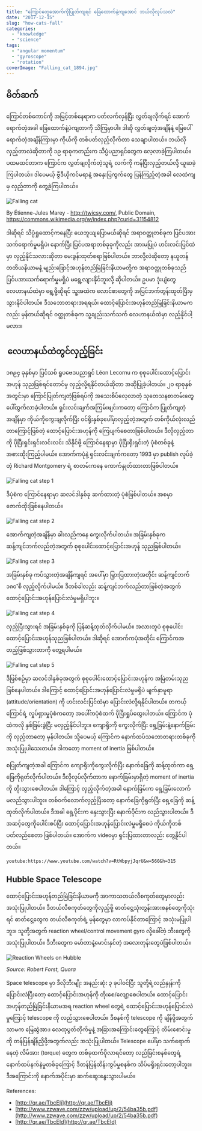 ```yaml
---
title: "ကြောင်တွေအောက်ကိုပြုတ်ကျရင် ခြေထောက်နဲ့ကျအောင် ဘယ်လိုလုပ်သလဲ"
date: "2017-12-15"
slug: "how-cats-fall"
categories:
  - "knowledge"
  - "science"
tags:
  - "angular momentum"
  - "gyroscope"
  - "rotation"
coverImage: "Falling_cat_1894.jpg"
---
```


## မိတ်ဆက်

ကြောင်တစ်ကောင်ကို အမြင့်တစ်နေရာက ပတ်လက်လှန်ပြီး လွှတ်ချလိုက်ရင် အောက်ရောက်တဲ့အခါ ခြေထောက်နဲ့ပဲကျတာကို သိကြမှာပါ။ ဒါဆို လွှတ်ချတဲ့အချိန်နဲ့ မြေပေါ်ရောက်တဲ့အချိန်ကြားမှာ ကိုယ်ကို တစ်ပတ်လှည့်လိုက်တာ သေချာပါတယ်။ ဘယ်လိုလှည့်တာလဲဆိုတာကို ၁၉ ရာစုကတည်းက သိပ္ပံပညာရှင်တွေက လေ့လာခဲ့ကြပါတယ်။ ပထမထင်တာက ကြောင်က လွှတ်ချလိုက်တဲ့သူရဲ့ လက်ကို ကန်ပြီးလှည့်တယ်လို့ ယူဆခဲ့ကြပါတယ်။ ဒါပေမယ့် ဗွီဒီယိုကင်မရာနဲ့ အနှေးပြကွက်တွေ ပြန်ကြည့်တဲ့အခါ လေထဲကျမှ လှည့်တာကို တွေ့ခဲ့ကြပါတယ်။

![Falling cat](images/Falling_cat_1894.jpg)

By Étienne-Jules Marey - http://twicsy.com/, Public Domain, https://commons.wikimedia.org/w/index.php?curid=31154812

ဒါဆိုရင် သိပ္ပံရှုထောင့်ကနေပြီး ယေဘူယျပြောမယ်ဆိုရင် အရာဝတ္ထုတစ်ခုက ပြင်ပအားသက်ရောက်မှုမရှိပဲ၊ နောက်ပြီး ပြင်ပအရာတစ်ခုခုကိုလည်း အားမပြုပဲ ဟင်းလင်းပြင်ထဲမှာ လှည့်နိုင်သလားဆိုတာ မေးခွန်းထုတ်စရာဖြစ်ပါတယ်။ ဘာလို့လဲဆိုတော့ နယူတန်တတိယနိယာမနဲ့ မျည်းဖြောင့်အဟုန်တည်မြဲခြင်းနိယာမတို့က အရာဝတ္ထုတစ်ခုသည် ပြင်ပအားသက်ရောက်မှုမရှိပဲ မရွေ့လျားနိုင်ဘူးလို့ ဆိုပါတယ်။ ဥပမာ ဒုံးပျံတွေ လေဟာနယ်ထဲမှာ ရွေ့ဖို့ဆိုရင် သူ့အထဲက လောင်စာတွေကို အပြင်ဘက်တွန်းထုတ်ပြီးမှ သွားနိုင်ပါတယ်။ ဒီသဘောတရားအရရယ်၊ ထောင့်ပြောင်းအဟုန်တည်မြဲခြင်းနိယာမကလည်း မှန်တယ်ဆိုရင် ဝတ္ထုတစ်ခုက သူ့ချည်းသက်သက် လေဟာနယ်ထဲမှာ လည့်နိုင်ပါ့မလား။

##   လေဟာနယ်ထဲတွင်လှည့်ခြင်း

၁၈၉၄ ခုနှစ်မှာ ပြင်သစ် ရူပဗေဒပညာရှင် Léon Lecornu က စုစုပေါင်းထောင့်ပြောင်းအဟုန် သုညဖြစ်ရင်တောင်မှ လှည့်လို့ရနိုင်တယ်ဆိုတာ အဆိုပြုခဲ့ပါတယ်။ ၂၀ ရာစုနှစ်အတွင်းမှာ ကြောင်ပြုတ်ကျတဲ့ဖြစ်ရပ်ကို အသေးစိပ်လေ့လာတဲ့ သုတေသနစာတမ်းတွေ ပေါ်ထွက်လာခဲ့ပါတယ်။ ရှင်းလင်းချက်အကြမ်းဖျင်းကတော့ ကြောင်က ပြုတ်ကျတဲ့အချိန်မှာ ကိုယ်ကိုကွေးချလိုက်ပြီး ဝင်ရိုးနှစ်ခုပေါ်မှာလှည့်တဲ့အတွက် တစ်ကိုယ်လုံးလည်တာကြောင့်ဖြစ်တဲ့ ထောင့်ပြောင်းအဟုန်ကို ကြေပျက်စေတာဖြစ်ပါတယ်။ ဒီလိုလှည့်တာကို ပိုပြီးရှင်းရှင်းလင်းလင်း သိနိုင်ဖို့ ကြောင်နေရာမှာ ပိုပြီးရိုးရှင်းတဲ့ ပုံစံတစ်ခုနဲ့ အစားထိုးကြည့်ပါမယ်။ အောက်ကပုံနဲ့ ရှင်းလင်းချက်ကတော့ 1993 မှာ publish လုပ်ခဲ့တဲ့ Richard Montgomery ရဲ့ စာတမ်းကနေ ကောက်နှုတ်ထားတာဖြစ်ပါတယ်။

![Falling cat step 1](images/Cat-1.jpg)

ဒီပုံစံက ကြောင်နေရာမှာ ဆလင်ဒါနှစ်ခု ဆက်ထားတဲ့ ပုံစံဖြစ်ပါတယ်။ အစမှာ ဇောက်ထိုးဖြစ်နေပါတယ်။

![Falling cat step 2](images/Cat-2.jpg)

အောက်ကျတဲ့အချိန်မှာ ခါးလည်ကနေ ကွေးလိုက်ပါတယ်။ အခြမ်းနှစ်ခုက ဆန့်ကျင်ဘက်လည်တဲ့အတွက် စုစုပေါင်းထောင့်ပြောင်းအဟုန် သုညဖြစ်ပါတယ်။

![Falling cat step 3](images/Cat-3.jpg)

အခြမ်းနှစ်ခု ကပ်သွားတဲ့အချိန်ကျရင် အပေါ်မှာ မြှားပြထားတဲ့အတိုင်း ဆန့်ကျင်ဘက် ၁၈၀˚စီ လှည့်လိုက်ပါမယ်။ ဒီတစ်ခါလည်း ဆန့်ကျင်ဘက်လည်တာဖြစ်တဲ့အတွက် ထောင့်ပြောင်းအဟုန်ပြောင်းလဲမှုမရှိပါဘူး။

![Falling cat step 4](images/Cat-4.jpg)

လှည့်ပြီးသွားရင် အခြမ်းနှစ်ခုကို ပြန်ဆန့်ထုတ်လိုက်ပါမယ်။ အလားတူပဲ စုစုပေါင်းထောင့်ပြောင်းအဟုန်သုညဖြစ်ပါတယ်။ ဒါဆိုရင် အောက်ကပုံအတိုင်း ကြောင်ကအတည့်ဖြစ်သွားတာကို တွေ့ရပါမယ်။

![Falling cat step 5](images/Cat-5.jpg)

ဒီဖြစ်စဉ်မှာ ဆလင်ဒါနှစ်ခုအတွက် စုစုပေါင်းထောင့်ပြောင်းအဟုန်က အမြဲတမ်းသုညဖြစ်နေပါတယ်။ ဒါကြောင့် ထောင့်ပြောင်းအဟုန်ပြောင်းလဲမှုမရှိပဲ မျက်နှာမူရာ (attitude/orientation) ကို ဟင်းလင်းပြင်ထဲမှာ ပြောင်းလဲလို့ရနိုင်ပါတယ်။ တကယ့်ကြောင်ရဲ့ လှုပ်ရှားမှုပုံစံကတော့ အပေါ်ကပုံစံထက် ပိုပြီးရှုပ်ထွေးပါတယ်။ ကြောင်က ပုံထဲကလို နှစ်ခြမ်းခွဲပြီး မလှည့်နိုင်ပါဘူး။ ကျောရိုးကို ကွေးလိုက်ပြီး ရှေ့ခြမ်းနဲ့နောက်ခြမ်းကို လှည့်တာတော့ မှန်ပါတယ်။ သို့ပေမယ့် ကြောင်က နောက်ထပ်သဘောတရားတစ်ခုကို အသုံးပြုပါသေးတယ်။ ဒါကတော့ moment of inertia ဖြစ်ပါတယ်။

စပြုတ်ကျတဲ့အခါ ကြောင်က ကျောရိုးကိုကွေးလိုက်ပြီး နောက်ခြေကို ဆန့်ထုတ်ကာ ရှေ့ခြေကိုရုတ်လိုက်ပါတယ်။ ဒီလိုလုပ်လိုက်တာက နောက်ခြမ်းမှာရှိတဲ့ moment of inertia ကို တိုးသွားစေပါတယ်။ ဒါကြောင့် လှည့်လိုက်တဲ့အခါ နောက်ခြမ်းက ရှေ့ခြမ်းလောက် မလည်သွားပါဘူး။ တစ်ဝက်လောက်လှည့်ပြီးတော့ နောက်ခြေကိုရုတ်ပြီး ရှေ့ခြေကို ဆန့်ထုတ်လိုက်ပါတယ်။ ဒီအခါ ရှေ့ပိုင်းက နှေးသွားပြီး နောက်ပိုင်းက လည်သွားပါတယ်။ ဒီအဆင့်တွေကိုပေါင်းစပ်ပြီး ထောင့်ပြောင်းအဟုန်ပြောင်းလဲမှုမရှိစေပဲ ကိုယ်ကိုတစ်ပတ်လည်စေတာ ဖြစ်ပါတယ်။ အောက်က videoမှာ ရှင်းပြထားတာလည်း တွေ့နိုင်ပါတယ်။

`youtube:https://www.youtube.com/watch?v=RtWbpyjJqrU&w=560&h=315`

## Hubble Space Telescope

ထောင့်ပြောင်းအဟုန်တည်မြဲခြင်းနိယာမကို အာကာသတယ်လီစကုတ်တွေမှာလည်း အသုံးပြုပါတယ်။ ဒီတယ်လီစကုတ်တွေကိုလှည့်ဖို့ ဓာတ်ငွေ့သုံးတွန်းအားစနစ်တွေကိုသုံးရင် ဓာတ်ငွေ့တွေက တယ်လီစကုတ်ရဲ့ မှန်တွေမှာ လာကပ်နိုင်တာကြောင့် အသုံးမပြုပါဘူး။ သူတို့အတွက် reaction wheel/control movement gyro လို့ခေါ်တဲ့ ဘီးတွေကို အသုံးပြုပါတယ်။ ဒီဘီးတွေက မော်တာနဲ့မောင်းနှင်တဲ့ အလေးတုန်းတွေပဲဖြစ်ပါတယ်။

![Reaction Wheels on Hubble](images/Reaction-Wheels.jpg)

_Source: Robert Forst, Quora_

Space telescope မှာ ဒီလိုဘီးမျိုး အနည်းဆုံး ၃ ခုပါဝင်ပြီး သူတို့ရဲ့လည်နှုန်းကို ပြောင်းလဲပြီးတော့ ထောင့်ပြောင်းအဟုန်ကို တိုးစေ/လျော့စေပါတယ်။ ထောင့်ပြောင်းအဟုန်တည်မြဲခြင်းနိယာမအရ reaction wheel တွေရဲ့ ထောင့်ပြောင်းအဟုန်ပြောင်းလဲမှုကြောင့် telescope ကို လည်သွားစေပါတယ်။ ဒီစနစ်ကို telescope ကို ချိန်ဖို့အတွက်သာမက မြေဆွဲအာ:၊ လေထုပွတ်တိုက်မှုနဲ့ အခြားအကြောင်းတွေကြောင့် တိမ်းစောင်းမှုကို တန်ပြန်ချိန်ညှိဖို့အတွက်လည်း အသုံးပြုပါတယ်။ Telescope ပေါ်မှာ သက်ရောက်နေတဲ့ လိမ်အား (torque) တွေက တစ်ခုထက်ပိုလာရင်တော့ လည်ခြင်းစနစ်တွေရဲ့ နောက်ထပ်နက်နဲမှုတစ်ခုကြောင့် ဒီတန်ပြန်ထိန်းကွပ်မှုစနစ်က သိပ်မရိုးရှင်းတော့ပါဘူး။ ဒီအကြောင်းကို နောက်အပိုင်းမှာ ဆက်ဆွေးနွေးသွားပါမယ်။

References:

- [http://qr.ae/TbcEIj](http://qr.ae/TbcEIj)
- [http://www.zzwave.com/zzw/upload/up/2/54ba35b.pdf](http://www.zzwave.com/zzw/upload/up/2/54ba35b.pdf)
- [http://qr.ae/TbcEId](http://qr.ae/TbcEId)
